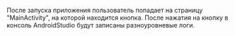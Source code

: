 После запуска приложения пользователь попадает на страницу "MainActivity", на которой находится кнопка. После нажатия на кнопку в консоль AndroidStudio будут записаны разноуровневые логи.
